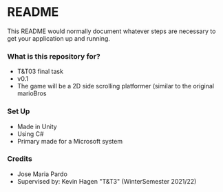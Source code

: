 # README #

This README would normally document whatever steps are necessary to get your application up and running.

### What is this repository for? ###

* T&T03 final task
* v0.1
* The game will be a 2D side scrolling platformer (similar to the original marioBros

### Set Up ###

* Made in Unity
* Using C#
* Primary made for a Microsoft system

### Credits ###

* Jose Maria Pardo
* Supervised by: Kevin Hagen "T&T3" (WinterSemester 2021/22)